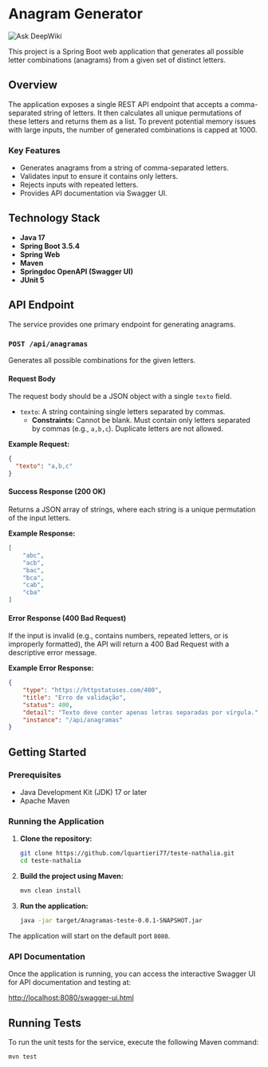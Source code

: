 # Anagram Generator

![Ask DeepWiki](https://devin.ai/assets/askdeepwiki.png)

This project is a Spring Boot web application that generates all possible letter combinations (anagrams) from a given set of distinct letters.

## Overview

The application exposes a single REST API endpoint that accepts a comma-separated string of letters. It then calculates all unique permutations of these letters and returns them as a list. To prevent potential memory issues with large inputs, the number of generated combinations is capped at 1000.

### Key Features

*   Generates anagrams from a string of comma-separated letters.
*   Validates input to ensure it contains only letters.
*   Rejects inputs with repeated letters.
*   Provides API documentation via Swagger UI.

## Technology Stack

*   **Java 17**
*   **Spring Boot 3.5.4**
*   **Spring Web**
*   **Maven**
*   **Springdoc OpenAPI (Swagger UI)**
*   **JUnit 5**

## API Endpoint

The service provides one primary endpoint for generating anagrams.

### `POST /api/anagramas`

Generates all possible combinations for the given letters.

#### Request Body

The request body should be a JSON object with a single `texto` field.

*   `texto`: A string containing single letters separated by commas.
    *   **Constraints:** Cannot be blank. Must contain only letters separated by commas (e.g., `a,b,c`). Duplicate letters are not allowed.

**Example Request:**

```json
{
  "texto": "a,b,c"
}
```

#### Success Response (200 OK)

Returns a JSON array of strings, where each string is a unique permutation of the input letters.

**Example Response:**

```json
[
    "abc",
    "acb",
    "bac",
    "bca",
    "cab",
    "cba"
]
```

#### Error Response (400 Bad Request)

If the input is invalid (e.g., contains numbers, repeated letters, or is improperly formatted), the API will return a 400 Bad Request with a descriptive error message.

**Example Error Response:**

```json
{
    "type": "https://httpstatuses.com/400",
    "title": "Erro de validação",
    "status": 400,
    "detail": "Texto deve conter apenas letras separadas por vírgula.",
    "instance": "/api/anagramas"
}
```

## Getting Started

### Prerequisites

*   Java Development Kit (JDK) 17 or later
*   Apache Maven

### Running the Application

1.  **Clone the repository:**
    ```bash
    git clone https://github.com/lquartieri77/teste-nathalia.git
    cd teste-nathalia
    ```

2.  **Build the project using Maven:**
    ```bash
    mvn clean install
    ```

3.  **Run the application:**
    ```bash
    java -jar target/Anagramas-teste-0.0.1-SNAPSHOT.jar
    ```

The application will start on the default port `8080`.

### API Documentation

Once the application is running, you can access the interactive Swagger UI for API documentation and testing at:

[http://localhost:8080/swagger-ui.html](http://localhost:8080/swagger-ui.html)

## Running Tests

To run the unit tests for the service, execute the following Maven command:

```bash
mvn test